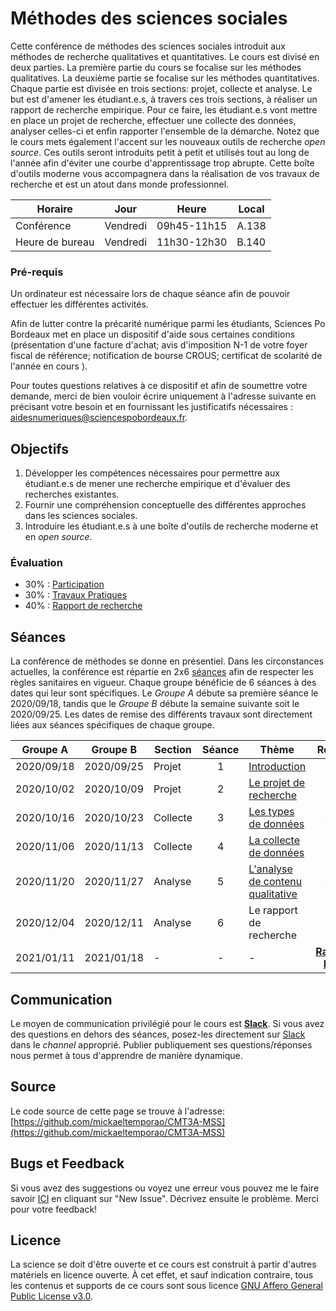 # Méthodes des sciences sociales
Cette conférence de méthodes des sciences sociales introduit aux méthodes de recherche qualitatives et quantitatives. Le cours est divisé en deux parties. La première partie du cours se focalise sur les méthodes qualitatives. La deuxième partie se focalise sur les méthodes quantitatives. Chaque partie est divisée en trois sections: projet, collecte et analyse. Le but est d'amener les étudiant.e.s, à travers ces trois sections, à réaliser un rapport de recherche empirique. Pour ce faire, les étudiant.e.s vont mettre en place un projet de recherche, effectuer une collecte des données, analyser celles-ci et enfin rapporter l'ensemble de la démarche. Notez que le cours mets également l'accent sur les nouveaux outils de recherche *open source*. Ces outils seront introduits petit à petit et utilisés tout au long de l'année afin d'éviter une courbe d'apprentissage trop abrupte. Cette boîte d'outils moderne vous accompagnera dans la réalisation de vos travaux de recherche et est un atout dans monde professionnel.

| Horaire         | Jour          | Heure       | Local |
| -------------   | ------------- | -           | -     |
| Conférence      | Vendredi      | 09h45-11h15 | A.138 |
| Heure de bureau | Vendredi      | 11h30-12h30 | B.140 |


### Pré-requis

Un ordinateur est nécessaire lors de chaque séance afin de pouvoir effectuer les différentes activités.

Afin de lutter contre la précarité numérique parmi les étudiants, Sciences Po Bordeaux met en place un dispositif d'aide sous certaines conditions (présentation d'une facture d'achat; avis d'imposition N-1 de votre foyer fiscal de référence; notification de bourse CROUS; certificat de scolarité de l'année en cours ).

Pour toutes questions relatives à ce dispositif et afin de soumettre votre demande, merci de bien vouloir écrire uniquement à l'adresse suivante en précisant votre besoin et en fournissant les justificatifs nécessaires : aidesnumeriques@sciencespobordeaux.fr.

## Objectifs
1. Développer les compétences nécessaires pour permettre aux étudiant.e.s de mener une recherche empirique et d'évaluer des recherches existantes.
2. Fournir une compréhension conceptuelle des différentes approches dans les sciences sociales.
3. Introduire les étudiant.e.s à une boîte d'outils de recherche moderne et en *open source*.

### Évaluation
- 30% : [Participation](participation.md)
- 30% : [Travaux Pratiques](travaux_pratiques.md)
- 40% : [Rapport de recherche](rapport.md)


## Séances
La conférence de méthodes se donne en présentiel. Dans les circonstances actuelles, la conférence est répartie en 2x6 [séances](seance.md) afin de respecter les règles sanitaires en vigueur. Chaque groupe bénéficie de 6 séances à des dates qui leur sont spécifiques. Le *Groupe A* débute sa première séance le 2020/09/18, tandis que le *Groupe B* débute la semaine suivante soit le 2020/09/25. Les dates de remise des différents travaux sont directement liées aux séances spécifiques de chaque groupe.


| Groupe A   | Groupe B   | Section  | Séance | Thème                                            | Remise                       |
| -          | -          | -        | :-:    | -                                                | :-:                          |
| 2020/09/18 | 2020/09/25 | Projet   | 1      | [Introduction](1_projet_intro.md)                | -                            |
| 2020/10/02 | 2020/10/09 | Projet   | 2      | [Le projet de recherche](2_projet_objet.md)      | -                            |
| 2020/10/16 | 2020/10/23 | Collecte | 3      | [Les types de données](3_types.md)               | **[TP1](tp_01_project)**     |
| 2020/11/06 | 2020/11/13 | Collecte | 4      | [La collecte de données](4_collecte.md)          | -                            |
| 2020/11/20 | 2020/11/27 | Analyse  | 5      | [L'analyse de contenu qualitative](5_analyse.md) | **[TP2](tp_02_data)**        |
| 2020/12/04 | 2020/12/11 | Analyse  | 6      | Le rapport de recherche                          | -                            |
| 2021/01/11 | 2021/01/18 | -        | -      | -                                                | **[Rapport Final](rapport)** |


## Communication
Le moyen de communication privilégié pour le cours est **[Slack](https://spb-methods.slack.com)**.
Si vous avez des questions en dehors des séances, posez-les directement sur [Slack](https://spb-methods.slack.com) dans le *channel* approprié.
Publier publiquement ses questions/réponses nous permet à tous d'apprendre de manière dynamique.


## Source
Le code source de cette page se trouve à l'adresse: [https://github.com/mickaeltemporao/CMT3A-MSS](https://github.com/mickaeltemporao/CMT3A-MSS)

## Bugs et Feedback
Si vous avez des suggestions ou voyez une erreur vous pouvez me le faire savoir [ICI](https://github.com/mickaeltemporao/CMT3A-MSS/issues) en cliquant sur "New Issue". Décrivez ensuite le problème. Merci pour votre feedback!


## Licence
La science se doit d'être ouverte et ce cours est construit à partir d'autres matériels en licence ouverte. À cet effet, et sauf indication contraire, tous les contenus et supports de ce cours sont sous licence [GNU Affero General Public License v3.0](https://spdx.org/licenses/AGPL-3.0-or-later.html).

